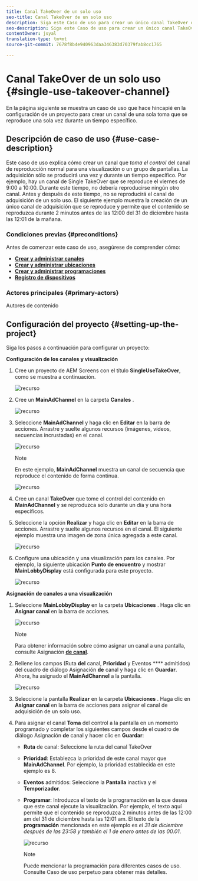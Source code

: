 ```yaml
---
title: Canal TakeOver de un solo uso
seo-title: Canal TakeOver de un solo uso
description: Siga este Caso de uso para crear un único canal TakeOver de uso.
seo-description: Siga este Caso de uso para crear un único canal TakeOver de uso.
contentOwner: jsyal
translation-type: tm+mt
source-git-commit: 7678f8b4e940963daa346383d70379fab8cc1765

---
```



# Canal TakeOver de un solo uso {#single-use-takeover-channel}

En la página siguiente se muestra un caso de uso que hace hincapié en la configuración de un proyecto para crear un canal de una sola toma que se reproduce una sola vez durante un tiempo específico.


## Descripción de caso de uso {#use-case-description}

Este caso de uso explica cómo crear un canal que *toma el control* del canal de reproducción normal para una visualización o un grupo de pantallas. La adquisición sólo se producirá una vez y durante un tiempo específico.
Por ejemplo, hay un canal de Single TakeOver que se reproduce el viernes de 9:00 a 10:00. Durante este tiempo, no debería reproducirse ningún otro canal. Antes y después de este tiempo, no se reproducirá el canal de adquisición de un solo uso. El siguiente ejemplo muestra la creación de un único canal de adquisición que se reproduce y permite que el contenido se reproduzca durante 2 minutos antes de las 12:00 del 31 de diciembre hasta las 12:01 de la mañana.

### Condiciones previas {#preconditions}

Antes de comenzar este caso de uso, asegúrese de comprender cómo:

* **[Crear y administrar canales](managing-channels.md)**
* **[Crear y administrar ubicaciones](managing-locations.md)**
* **[Crear y administrar programaciones](managing-schedules.md)**
* **[Registro de dispositivos](device-registration.md)**

### Actores principales {#primary-actors}

Autores de contenido

## Configuración del proyecto {#setting-up-the-project}

Siga los pasos a continuación para configurar un proyecto:

**Configuración de los canales y visualización**

1. Cree un proyecto de AEM Screens con el título **SingleUseTakeOver**, como se muestra a continuación.

   ![recurso](assets/single-takeover1.png)

1. Cree un **MainAdChannel** en la carpeta **Canales** .

   ![recurso](assets/single-takeover2.png)

1. Seleccione **MainAdChannel** y haga clic en **Editar** en la barra de acciones. Arrastre y suelte algunos recursos (imágenes, vídeos, secuencias incrustadas) en el canal.

   ![recurso](assets/single-takeover2.png)


   >[!NOTE]
   >En este ejemplo, **MainAdChannel** muestra un canal de secuencia que reproduce el contenido de forma continua.

   ![recurso](assets/single-takeover3.png)

1. Cree un canal **TakeOver** que tome el control del contenido en **MainAdChannel** y se reproduzca solo durante un día y una hora específicos.

1. Seleccione la opción **Realizar** y haga clic en **Editar** en la barra de acciones. Arrastre y suelte algunos recursos en el canal. El siguiente ejemplo muestra una imagen de zona única agregada a este canal.

   ![recurso](assets/single-takeover4.png)

1. Configure una ubicación y una visualización para los canales. Por ejemplo, la siguiente ubicación **Punto de encuentro** y mostrar **MainLobbyDisplay** está configurada para este proyecto.

   ![recurso](assets/single-takeover5.png)

**Asignación de canales a una visualización**

1. Seleccione **MainLobbyDisplay** en la carpeta **Ubicaciones** . Haga clic en **Asignar canal** en la barra de acciones.

   ![recurso](assets/single-takeover6.png)

   >[!NOTE]
   >Para obtener información sobre cómo asignar un canal a una pantalla, consulte Asignación **[de canal](channel-assignment.md)**.

1. Rellene los campos (Ruta **del** canal, **Prioridad** y Eventos **** admitidos) del cuadro de diálogo Asignación **de** canal y haga clic en **Guardar**. Ahora, ha asignado el **MainAdChannel** a la pantalla.

   ![recurso](assets/single-takeover7.png)

1. Seleccione la pantalla **Realizar** en la carpeta **Ubicaciones** . Haga clic en **Asignar canal** en la barra de acciones para asignar el canal de adquisición de un solo uso.

1. Para asignar el canal **Toma** del control a la pantalla en un momento programado y completar los siguientes campos desde el cuadro de diálogo Asignación **de** canal y hacer clic en **Guardar**:

   * **Ruta** de canal: Seleccione la ruta del canal TakeOver
   * **Prioridad**: Establezca la prioridad de este canal mayor que **MainAdChannel**. Por ejemplo, la prioridad establecida en este ejemplo es 8.
   * **Eventos** admitidos: Seleccione la **Pantalla** inactiva y el **Temporizador**.
   * **Programar**: Introduzca el texto de la programación en la que desea que este canal ejecute la visualización. Por ejemplo, el texto aquí permite que el contenido se reproduzca 2 minutos antes de las 12:00 am del 31 de diciembre hasta las 12:01 am.
El texto de la **programación** mencionada en este ejemplo es *el 31 de diciembre después de las 23:58 y también el 1 de enero antes de las 00.01*.

      ![recurso](assets/single-takeover8.png)

      >[!NOTE]
      >Puede mencionar la programación para diferentes casos de uso. Consulte Caso de uso perpetuo para obtener más detalles.